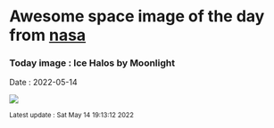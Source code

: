 
# Awesome space image of the day from [nasa](https://api.nasa.gov/)

### Today image : Ice Halos by Moonlight

Date : 2022-05-14


![](https://apod.nasa.gov/apod/image/2205/LunarHaloComplexLabels1024.jpg)

<small>Latest update : Sat May 14 19:13:12 2022</small>


